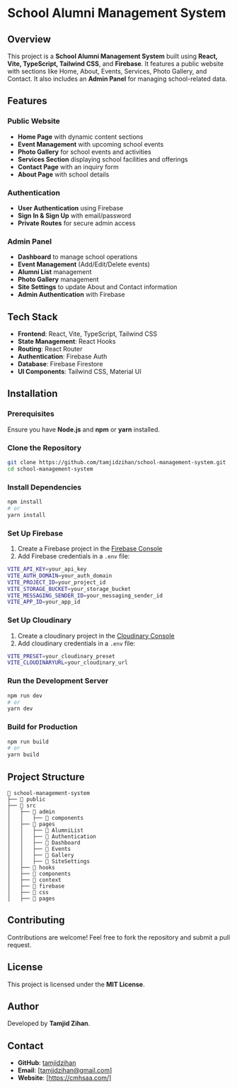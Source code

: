 # School Alumni Management System

## Overview

This project is a **School Alumni Management System** built using **React, Vite, TypeScript, Tailwind CSS**, and **Firebase**. It features a public website with sections like Home, About, Events, Services, Photo Gallery, and Contact. It also includes an **Admin Panel** for managing school-related data.

## Features

### Public Website

- **Home Page** with dynamic content sections
- **Event Management** with upcoming school events
- **Photo Gallery** for school events and activities
- **Services Section** displaying school facilities and offerings
- **Contact Page** with an inquiry form
- **About Page** with school details

### Authentication

- **User Authentication** using Firebase
- **Sign In & Sign Up** with email/password
- **Private Routes** for secure admin access

### Admin Panel

- **Dashboard** to manage school operations
- **Event Management** (Add/Edit/Delete events)
- **Alumni List** management
- **Photo Gallery** management
- **Site Settings** to update About and Contact information
- **Admin Authentication** with Firebase

## Tech Stack

- **Frontend**: React, Vite, TypeScript, Tailwind CSS
- **State Management**: React Hooks
- **Routing**: React Router
- **Authentication**: Firebase Auth
- **Database**: Firebase Firestore
- **UI Components**: Tailwind CSS, Material UI

## Installation

### Prerequisites

Ensure you have **Node.js** and **npm** or **yarn** installed.

### Clone the Repository

```sh
git clone https://github.com/tamjidzihan/school-management-system.git
cd school-management-system
```

### Install Dependencies

```sh
npm install
# or
yarn install
```

### Set Up Firebase

1. Create a Firebase project in the [Firebase Console](https://console.firebase.google.com/)
2. Add Firebase credentials in a `.env` file:

```sh
VITE_API_KEY=your_api_key
VITE_AUTH_DOMAIN=your_auth_domain
VITE_PROJECT_ID=your_project_id
VITE_STORAGE_BUCKET=your_storage_bucket
VITE_MESSAGING_SENDER_ID=your_messaging_sender_id
VITE_APP_ID=your_app_id
```


### Set Up Cloudinary

1. Create a cloudinary project in the [Cloudinary Console](https://cloudinary.com/users/login)
2. Add cloudinary credentials in a `.env` file:

```sh
VITE_PRESET=your_cloudinary_preset
VITE_CLOUDINARYURL=your_cloudinary_url
```


### Run the Development Server

```sh
npm run dev
# or
yarn dev
```

### Build for Production

```sh
npm run build
# or
yarn build
```

## Project Structure

```
📂 school-management-system
├── 📂 public
├── 📂 src
│   ├── 📂 admin
│   │   ├── 📂 components
│   ├── 📂 pages
│   │   ├── 📂 AlumniList
│   │   ├── 📂 Authentication
│   │   ├── 📂 Dashboard
│   │   ├── 📂 Events
│   │   ├── 📂 Gallery
│   │   ├── 📂 SiteSettings
│   ├── 📂 hooks
│   ├── 📂 components
│   ├── 📂 context
│   ├── 📂 firebase
│   ├── 📂 css
│   ├── 📂 pages
```

## Contributing

Contributions are welcome! Feel free to fork the repository and submit a pull request.

## License

This project is licensed under the **MIT License**.

## Author

Developed by **Tamjid Zihan**.

## Contact

- **GitHub**: [tamjidzihan](https://github.com/tamjidzihan)
- **Email**: [tamjidzihan@gmail.com]
- **Website**: [https://cmhsaa.com/]

